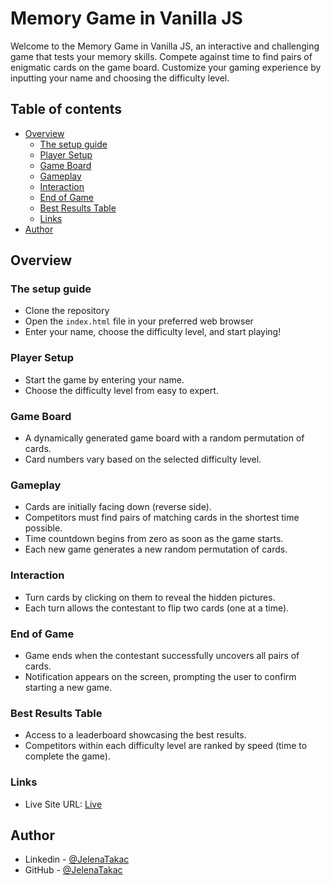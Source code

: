 # Memory Game in Vanilla JS

Welcome to the Memory Game in Vanilla JS, an interactive and challenging game that tests your memory skills. Compete against time to find pairs of enigmatic cards on the game board. Customize your gaming experience by inputting your name and choosing the difficulty level.

## Table of contents

- [Overview](#overview)
  - [The setup guide](#the-setup-guide)
  - [Player Setup](#player-setup)
  - [Game Board](#game-board)
  - [Gameplay](#gameplay)
  - [Interaction](#interaction)
  - [End of Game](#end-of-game)
  - [Best Results Table](#best-results-table)
  - [Links](#links)
- [Author](#author)

## Overview

### The setup guide

- Clone the repository
- Open the `index.html` file in your preferred web browser
- Enter your name, choose the difficulty level, and start playing!

### Player Setup

- Start the game by entering your name.
- Choose the difficulty level from easy to expert.

### Game Board

- A dynamically generated game board with a random permutation of cards.
- Card numbers vary based on the selected difficulty level.

### Gameplay

- Cards are initially facing down (reverse side).
- Competitors must find pairs of matching cards in the shortest time possible.
- Time countdown begins from zero as soon as the game starts.
- Each new game generates a new random permutation of cards.

### Interaction

- Turn cards by clicking on them to reveal the hidden pictures.
- Each turn allows the contestant to flip two cards (one at a time).

### End of Game

- Game ends when the contestant successfully uncovers all pairs of cards.
- Notification appears on the screen, prompting the user to confirm starting a new game.

### Best Results Table

- Access to a leaderboard showcasing the best results.
- Competitors within each difficulty level are ranked by speed (time to complete the game).

### Links

- Live Site URL: [Live](https://fun-memory-game-vanila-js.netlify.app/)

## Author

- Linkedin - [@JelenaTakac](https://www.linkedin.com/in/jelena-taka%C4%8D-b94446220/)
- GitHub - [@JelenaTakac](https://github.com/JelenaTakac)
